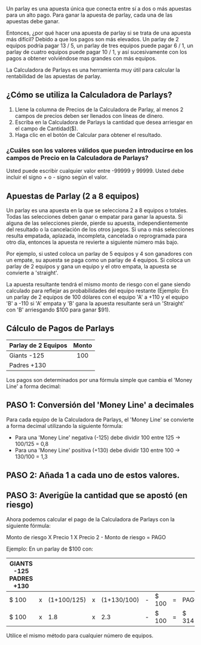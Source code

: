 Un parlay es una apuesta única que conecta entre sí a dos o más apuestas para un alto pago. Para ganar la apuesta de parlay, cada una de las apuestas debe ganar.

Entonces, ¿por qué hacer una apuesta de parlay si se trata de una apuesta más difícil? Debido a que los pagos son más elevados. Un parlay de 2 equipos podría pagar 13 / 5, un parlay de tres equipos puede pagar 6 / 1, un parlay de cuatro equipos puede pagar 10 / 1, y así sucesivamente con los pagos a obtener volviéndose mas grandes con más equipos.

La Calculadora de Parlays es una herramienta muy útil para calcular la rentabilidad de las apuestas de parlay.

## ¿Cómo se utiliza la Calculadora de Parlays?
1. Llene la columna de Precios de la Calculadora de Parlay, al menos 2 campos de precios deben ser llenados con líneas de dinero.
2. Escriba en la Calculadora de Parlays la cantidad que desea arriesgar en el campo de Cantidad($).
3. Haga clic en el botón de Calcular para obtener el resultado.

### ¿Cuáles son los valores válidos que pueden introducirse en los campos de Precio en la Calculadora de Parlays?

Usted puede escribir cualquier valor entre -99999 y 99999. Usted debe incluir el signo + o - signo según el valor.

## Apuestas de Parlay (2 a 8 equipos)

Un parlay es una apuesta en la que se selecciona 2 a 8 equipos o totales. Todas las selecciones deben ganar o empatar para ganar la apuesta. Si alguna de las selecciones pierde, pierde su apuesta, independientemente del resultado o la cancelación de los otros juegos. Si una o más selecciones resulta empatada, aplazada, incompleta, cancelada o reprogramada para otro día, entonces la apuesta re revierte a siguiente número más bajo.

Por ejemplo, si usted coloca un parlay de 5 equipos y 4 son ganadores con un empate, su apuesta se paga como un parlay de 4 equipos. Si coloca un parlay de 2 equipos y gana un equipo y el otro empata, la apuesta se convierte a 'straight'.

La apuesta resultante tendrá el mismo monto de riesgo con el gane siendo calculado para reflejar as probabilidades del equipo restante (Ejemplo: En un parlay de 2 equipos de 100 dólares con el equipo 'A' a +110 y el equipo 'B' a -110 si 'A' empata y 'B' gana la apuesta resultante será un 'Straight' con 'B' arriesgando $100 para ganar $91).

## Cálculo de Pagos de Parlays

| Parlay de 2 Equipos	   |      Monto      |
|----------|:-------------:|
| Giants -125 |  100 |
| Padres +130 |       | 

Los pagos son determinados por una fórmula simple que cambia el 'Money Line' a forma decimal:

## PASO 1: Conversión del 'Money Line' a decimales

Para cada equipo de la Calculadora de Parlays, el 'Money Line' se convierte a forma decimal utilizando la siguiente fórmula:

- Para una 'Money Line' negativa (-125) debe dividir 100 entre 125 -> 100/125 = 0,8
- Para una 'Money Line' positiva (+130) debe dividir 130 entre 100 -> 130/100 = 1,3

## PASO 2: Añada 1 a cada uno de estos valores.
## PASO 3: Averigüe la cantidad que se apostó (en riesgo)

Ahora podemos calcular el pago de la Calculadora de Parlays con la siguiente fórmula:

Monto de riesgo	 X	Precio 1 X Precio 2	- Monto de riesgo =	PAGO

Ejemplo: En un parlay de $100 con:

| GIANTS -125 PADRES +130  |   |   |   |   |   |   |   |   |
|---|---|---|---|---|---|---|---|---|
| $ 100  | x  |  (1+100/125) | x  | (1+130/100)  | -  |  $ 100 | =  |  PAGO |
| $ 100  | x  | 1.8  | x  |  2.3 | -  | $ 100  | =  |  $ 314 |

Utilice el mismo método para cualquier número de equipos.
